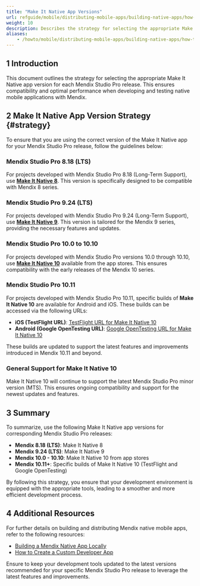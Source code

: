```yaml
---
title: "Make It Native App Versions"
url: refguide/mobile/distributing-mobile-apps/building-native-apps/how-to-min-versions
weight: 10
description: Describes the strategy for selecting the appropriate Make It Native app version for each Mendix Studio Pro release.
aliases:
    - /howto/mobile/distributing-mobile-apps/building-native-apps/how-to-min-versions
---
```


## 1 Introduction

This document outlines the strategy for selecting the appropriate Make It Native app version for each Mendix Studio Pro release. This ensures compatibility and optimal performance when developing and testing native mobile applications with Mendix.

## 2 Make It Native App Version Strategy {#strategy}

To ensure that you are using the correct version of the Make It Native app for your Mendix Studio Pro release, follow the guidelines below:

### Mendix Studio Pro 8.18 (LTS)

For projects developed with Mendix Studio Pro 8.18 (Long-Term Support), use [**Make It Native 8**](https://docs.mendix.com/releasenotes/mobile/make-it-native-app/). This version is specifically designed to be compatible with Mendix 8 series.

### Mendix Studio Pro 9.24 (LTS)

For projects developed with Mendix Studio Pro 9.24 (Long-Term Support), use [**Make It Native 9**](https://docs.mendix.com/releasenotes/mobile/make-it-native-9/). This version is tailored for the Mendix 9 series, providing the necessary features and updates.

### Mendix Studio Pro 10.0 to 10.10

For projects developed with Mendix Studio Pro versions 10.0 through 10.10, use [**Make It Native 10**](https://docs.mendix.com/releasenotes/mobile/make-it-native-10/) available from the app stores. This ensures compatibility with the early releases of the Mendix 10 series.

### Mendix Studio Pro 10.11

For projects developed with Mendix Studio Pro 10.11, specific builds of **Make It Native 10** are available for Android and iOS. These builds can be accessed via the following URLs:

- **iOS (TestFlight URL)**: [TestFlight URL for Make It Native 10](https://testflight.apple.com/TESTFLIGHT_URL)
- **Android (Google OpenTesting URL)**: [Google OpenTesting URL for Make It Native 10](https://play.google.com/store/apps/details?id=OPENTESTING_URL)

These builds are updated to support the latest features and improvements introduced in Mendix 10.11 and beyond.

### General Support for Make It Native 10

Make It Native 10 will continue to support the latest Mendix Studio Pro minor version (MTS). This ensures ongoing compatibility and support for the newest updates and features.

## 3 Summary

To summarize, use the following Make It Native app versions for corresponding Mendix Studio Pro releases:

- **Mendix 8.18 (LTS)**: Make It Native 8
- **Mendix 9.24 (LTS)**: Make It Native 9
- **Mendix 10.0 - 10.10**: Make It Native 10 from app stores
- **Mendix 10.11+**: Specific builds of Make It Native 10 (TestFlight and Google OpenTesting)

By following this strategy, you ensure that your development environment is equipped with the appropriate tools, leading to a smoother and more efficient development process.

## 4 Additional Resources

For further details on building and distributing Mendix native mobile apps, refer to the following resources:

- [Building a Mendix Native App Locally](/refguide/mobile/distributing-mobile-apps/building-native-apps/native-build-locally/)
- [How to Create a Custom Developer App](/howto/mobile/how-to-devapps/)

Ensure to keep your development tools updated to the latest versions recommended for your specific Mendix Studio Pro release to leverage the latest features and improvements.
